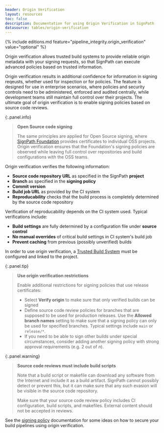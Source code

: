 ```yaml
---
header: Origin Verification
layout: resources
toc: false
description: Documentation for using Origin Verification in SignPath
datasource: tables/origin-verification
---
```


{% include editions.md feature="pipeline_integrity.origin_verification" value="optional" %}

Origin verification allows trusted build systems to provide reliable origin metadata with your signing requests, so that SignPath can execute advanced policies based on trusted information. 

Origin verification results in additional confidence for information in signing reqeusts, whether used for inspection or for policies. The feature is designed for use in enterprise scenarios, where policies and security controls need to be administered, enforced and audited centrally, while development teams still maintain full control over their projects. The ultimate goal of origin verification is to enable signing policies based on source code reviews.

{:.panel.info}
> **Open Source code signing**
> 
> The same principles are applied for Open Source signing, where [SignPath Foundation](https://signpath.org) provides certificates to individual OSS projects. Origin verification ensures that the Foundation's signing policies are observed while leaving full control over repositories and build configurations with the OSS teams.

Origin verification verifies the following information:

* **Source code repository URL** as specified in the SignPath **project**
* **Branch** as specified in the **signing policy**
* **Commit version**
* **Build job URL** as provided by the CI system
* **Reproducability** checks that the build process is completely determined by the source code repository

Verification of reproducability depends on the CI system used. Typical verifications include:

* **Build settings** are fully determined by a configuration file under **source control**
* **No manual overrides** of critical build settings in CI system's build job
* **Prevent caching** from previous (possibly unverified) builds

In order to use origin verification, a [Trusted Build System](trusted-build-systems) must be configured and linked to the project.

{:.panel.tip}
> **Use origin verification restrictions**
> 
> Enable additional restrictions for signing policies that use release certificates:
>
> * Select **Verify origin** to make sure that only verified builds can be signed
> * Define source code review policies for branches that are supposed to be used for production releases. Use the **Allowed branch names** setting to make sure that a signing policy can only be used for specified branches. Typical settings include `main` or `release/*`.
> * If you need to be able to sign other builds under special circumstances, consider adding another signing policy with strong approval requirements (e.g. 2 out of *n*).

{:.panel.warning}
> **Source code reviews must include build scripts**
>
> Note that a build script or makefile can download any software from the Internet and include it as a build artifact. SignPath cannot possibly detect or prevent this, but it can make sure that any such evasion will be visible in the source code repository.
>
> Make sure that your source code review policy includes CI configuration, build scripts, and makefiles. External content should not be accepted in reviews.

See the [signing policy](/documentation/projects#signing-policy-origin-verification) documentation for some ideas on how to secure your build pipelines using origin verification.
